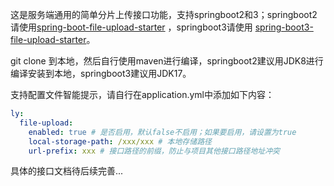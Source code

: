 这是服务端通用的简单分片上传接口功能，支持springboot2和3；springboot2请使用[spring-boot-file-upload-starter](spring-boot-file-upload-starter)
，springboot3请使用
[spring-boot3-file-upload-starter](spring-boot3-file-upload-starter)。

git clone 到本地，然后自行使用maven进行编译，springboot2建议用JDK8进行编译安装到本地，springboot3建议用JDK17。

支持配置文件智能提示，请自行在application.yml中添加如下内容：

```yaml
ly:
  file-upload:
    enabled: true # 是否启用，默认false不启用；如果要启用，请设置为true
    local-storage-path: /xxx/xxx # 本地存储路径
    url-prefix: xxx # 接口路径的前缀，防止与项目其他接口路径地址冲突
```

具体的接口文档待后续完善...
